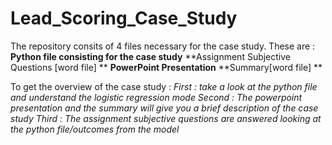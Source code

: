 # Lead_Scoring_Case_Study

The repository consits of 4 files necessary for the case study. These are :
****Python file consisting for the case study****
**Assignment Subjective Questions [word file] **
**PowerPoint Presentation**
**Summary[word file] **

To get the overview of the case study :
_First : take a look at the python file and understand the logistic regression mode
Second : The powerpoint presentation and the summary will give you a brief description of the case study
Third : The assignment subjective questions are answered looking at the python file/outcomes from the model_
